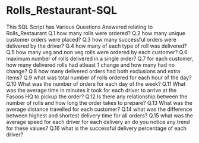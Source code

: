 # Rolls_Restaurant-SQL
This SQL Script has Various Questions Answered relating to Rolls_Restaurant
</b>
Q.1 how many rolls were ordered?</n>
Q.2 how many unique customer orders were placed?
Q.3 how many successful orders were delivered by the driver?
Q.4 how many of each type of roll was delivered?
Q.5 how many veg and non veg rolls were ordered by each customer?
Q.6 maximum number of rolls delivered in a single order?
Q.7 for each customer, how many delivered rolls had atleast 1 change and how many had no change?
Q.8 how many delivered orders had both exclusions and extra items?
Q.9 what was total number of rolls ordered for each hour of the day?
Q.10 What was the number of orders for each day of the week?
Q.11 What was the average time in minutes it took for each driver to arrive at the Fasoos HQ to pickup the order?
Q.12 Is there any relationship between the number of rolls and how long the order takes to prepare?
Q.13 What was the average distance travelled for each customer?
Q.14 what was the difference between highest and shortest delivery time for all orders?
Q.15 what was the average speed for each driver for each delivery an do you notice any trend for these values?
Q.16 what is the successful delivery percentage of each driver?
